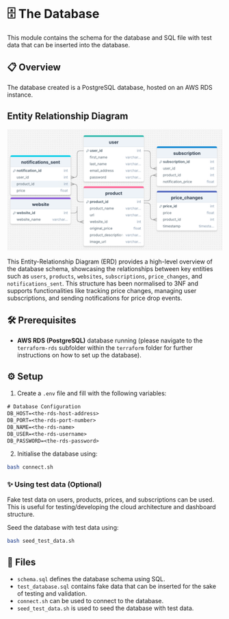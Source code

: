 # 🗄️ The Database
This module contains the schema for the database and SQL file with test data that can be inserted into the database.

## 📋 Overview 
The database created is a PostgreSQL database, hosted on an AWS RDS instance.

## Entity Relationship Diagram

![ERD](../diagrams/ERD.png)

This Entity-Relationship Diagram (ERD) provides a high-level overview of the database schema, showcasing the relationships between key entities such as `users`, `products`, `websites`, `subscriptions`, `price_changes`, and `notifications_sent`. This structure has been normalised to 3NF and supports functionalities like tracking price changes, managing user subscriptions, and sending notifications for price drop events.

## 🛠️ Prerequisites
- **AWS RDS (PostgreSQL)** database running (please navigate to the `terraform-rds` subfolder within the `terraform` folder for further instructions on how to set up the database).

## ⚙️ Setup
1. Create a `.env` file and fill with the following variables:
```env
# Database Configuration
DB_HOST=<the-rds-host-address>
DB_PORT=<the-rds-port-number>
DB_NAME=<the-rds-name>
DB_USER=<the-rds-username>
DB_PASSWORD=<the-rds-password>
```

2. Initialise the database using:
```bash
bash connect.sh
```

### ✨ Using test data (**Optional**)
Fake test data on users, products, prices, and subscriptions can be used. This is useful for testing/developing the cloud architecture and dashboard structure.

Seed the database with test data using:
```bash
bash seed_test_data.sh
```

## 📁 Files
- `schema.sql` defines the database schema using SQL.
- `test_database.sql` contains fake data that can be inserted for the sake of testing and validation.
- `connect.sh` can be used to connect to the database.
- `seed_test_data.sh` is used to seed the database with test data.